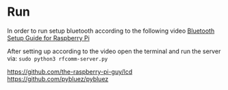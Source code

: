 # Run
In order to run setup bluetooth according to the following video
[Bluetooth Setup Guide for Raspberry Pi](www.youtube.com/watch?v=DmtJBc229Rg)

After setting up according to the video open the terminal and run the server via:
`sudo python3 rfcomm-server.py`

https://github.com/the-raspberry-pi-guy/lcd
https://github.com/pybluez/pybluez

